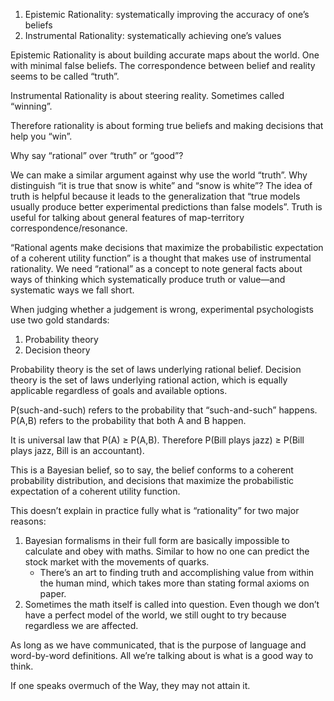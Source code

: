 1. Epistemic Rationality: systematically improving the accuracy of one’s beliefs
2. Instrumental Rationality: systematically achieving one’s values

Epistemic Rationality is about building accurate maps about the world. One with minimal false beliefs. The correspondence between belief and reality seems to be called “truth”.

Instrumental Rationality is about steering reality. Sometimes called “winning”.

Therefore rationality is about forming true beliefs and making decisions that help you “win”.

Why say “rational” over “truth” or “good”?

We can make a similar argument against why use the world “truth”. Why distinguish “it is true that snow is white” and “snow is white”? The idea of truth is helpful because it leads to the generalization that “true models usually produce better experimental predictions than false models”. Truth is useful for talking about general features of map-territory correspondence/resonance.

“Rational agents make decisions that maximize the probabilistic expectation of a coherent utility function” is a thought that makes use of instrumental rationality. We need “rational” as a concept to note general facts about ways of thinking which systematically produce truth or value—and systematic ways we fall short.

When judging whether a judgement is wrong, experimental psychologists use two gold standards:
1. Probability theory
2. Decision theory

Probability theory is the set of laws underlying rational belief.
Decision theory is the set of laws underlying rational action, which is equally applicable regardless of goals and available options.

P(such-and-such) refers to the probability that “such-and-such” happens.
P(A,B) refers to the probability that both A and B happen.

It is universal law that P(A) ≥ P(A,B). Therefore P(Bill plays jazz) ≥ P(Bill plays jazz, Bill is an accountant).

This is a Bayesian belief, so to say, the belief conforms to a coherent probability distribution, and decisions that maximize the probabilistic expectation of a coherent utility function.

This doesn’t explain in practice fully what is “rationality” for two major reasons:
1. Bayesian formalisms in their full form are basically impossible to calculate and obey with maths. Similar to how no one can predict the stock market with the movements of quarks.
	- There’s an art to finding truth and accomplishing value from within the human mind, which takes more than stating formal axioms on paper.
2. Sometimes the math itself is called into question. Even though we don’t have a perfect model of the world, we still ought to try because regardless we are affected.

As long as we have communicated, that is the purpose of language and word-by-word definitions. All we’re talking about is what is a good way to think.

If one speaks overmuch of the Way, they may not attain it.